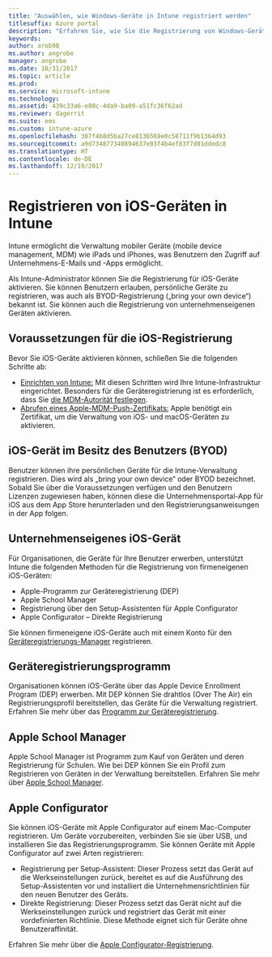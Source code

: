 ```yaml
---
title: "Auswählen, wie Windows-Geräte in Intune registriert werden"
titlesuffix: Azure portal
description: "Erfahren Sie, wie Sie die Registrierung von Windows-Geräten in Microsoft Intune einrichten."
keywords: 
author: arob98
ms.author: angrobe
manager: angrobe
ms.date: 10/31/2017
ms.topic: article
ms.prod: 
ms.service: microsoft-intune
ms.technology: 
ms.assetid: 439c33a6-e80c-4da9-ba09-a51fc36f62ad
ms.reviewer: dagerrit
ms.suite: ems
ms.custom: intune-azure
ms.openlocfilehash: 307f4b8d5ba27ce8136569e0c58711f9b1364d93
ms.sourcegitcommit: a9d734877340894637e03f4b4ef83f7d01ddedc8
ms.translationtype: HT
ms.contentlocale: de-DE
ms.lasthandoff: 12/19/2017
---
```

# <a name="enroll-ios-devices-in-intune"></a>Registrieren von iOS-Geräten in Intune

Intune ermöglicht die Verwaltung mobiler Geräte (mobile device management, MDM) wie iPads und iPhones, was Benutzern den Zugriff auf Unternehmens-E-Mails und -Apps ermöglicht.

Als Intune-Administrator können Sie die Registrierung für iOS-Geräte aktivieren. Sie können Benutzern erlauben, persönliche Geräte zu registrieren, was auch als BYOD-Registrierung („bring your own device“) bekannt ist. Sie können auch die Registrierung von unternehmenseigenen Geräten aktivieren.

## <a name="prerequisites-for-ios-enrollment"></a>Voraussetzungen für die iOS-Registrierung
Bevor Sie iOS-Geräte aktivieren können, schließen Sie die folgenden Schritte ab:
- [Einrichten von Intune:](setup-steps.md) Mit diesen Schritten wird Ihre Intune-Infrastruktur eingerichtet. Besonders für die Geräteregistrierung ist es erforderlich, dass Sie [die MDM-Autorität festlegen](mdm-authority-set.md).
- [Abrufen eines Apple-MDM-Push-Zertifikats:](apple-mdm-push-certificate-get.md) Apple benötigt ein Zertifikat, um die Verwaltung von iOS- und macOS-Geräten zu aktivieren.

## <a name="user-owned-ios-devices-byod"></a>iOS-Gerät im Besitz des Benutzers (BYOD)

Benutzer können ihre persönlichen Geräte für die Intune-Verwaltung registrieren. Dies wird als „bring your own device“ oder BYOD bezeichnet. Sobald Sie über die Voraussetzungen verfügen und den Benutzern Lizenzen zugewiesen haben, können diese die Unternehmensportal-App für iOS aus dem App Store herunterladen und den Registrierungsanweisungen in der App folgen.

## <a name="company-owned-ios-devices"></a>Unternehmenseigenes iOS-Gerät
Für Organisationen, die Geräte für Ihre Benutzer erwerben, unterstützt Intune die folgenden Methoden für die Registrierung von firmeneigenen iOS-Geräten:

- Apple-Programm zur Geräteregistrierung (DEP)
- Apple School Manager
- Registrierung über den Setup-Assistenten für Apple Configurator
- Apple Configurator – Direkte Registrierung

Sie können firmeneigene iOS-Geräte auch mit einem Konto für den [Geräteregistrierungs-Manager](device-enrollment-manager-enroll.md) registrieren.

## <a name="device-enrollment-program"></a>Geräteregistrierungsprogramm
Organisationen können iOS-Geräte über das Apple Device Enrollment Program (DEP) erwerben. Mit DEP können Sie drahtlos (Over The Air) ein Registrierungsprofil bereitstellen, das Geräte für die Verwaltung registriert. Erfahren Sie mehr über das [Programm zur Geräteregistrierung](device-enrollment-program-enroll-ios.md).

## <a name="apple-school-manager"></a>Apple School Manager
Apple School Manager ist Programm zum Kauf von Geräten und deren Registrierung für Schulen. Wie bei DEP können Sie ein Profil zum Registrieren von Geräten in der Verwaltung bereitstellen. Erfahren Sie mehr über [Apple School Manager](apple-school-manager-set-up-ios.md).

## <a name="apple-configurator"></a>Apple Configurator
Sie können iOS-Geräte mit Apple Configurator auf einem Mac-Computer registrieren. Um Geräte vorzubereiten, verbinden Sie sie über USB, und installieren Sie das Registrierungsprogramm. Sie können Geräte mit Apple Configurator auf zwei Arten registrieren:
- Registrierung per Setup-Assistent: Dieser Prozess setzt das Gerät auf die Werkseinstellungen zurück, bereitet es auf die Ausführung des Setup-Assistenten vor und installiert die Unternehmensrichtlinien für den neuen Benutzer des Geräts.
- Direkte Registrierung: Dieser Prozess setzt das Gerät nicht auf die Werkseinstellungen zurück und registriert das Gerät mit einer vordefinierten Richtlinie. Diese Methode eignet sich für Geräte ohne Benutzeraffinität.

Erfahren Sie mehr über die [Apple Configurator-Registrierung](apple-configurator-setup-assistant-enroll-ios.md).
